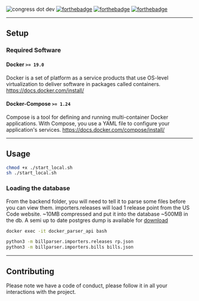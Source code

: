 ![congress dot dev](https://github.com/mustyoshi/congress-dev/raw/master/.github/banner.png "Congress.dev")
[![forthebadge](https://forthebadge.com/images/badges/made-with-python.svg)](https://forthebadge.com) [![forthebadge](https://forthebadge.com/images/badges/uses-js.svg)](https://forthebadge.com) [![forthebadge](https://forthebadge.com/images/badges/built-with-love.svg)](https://forthebadge.com)

---

## Setup

### Required Software

#### Docker `>= 19.0`
Docker is a set of platform as a service products that use OS-level virtualization to deliver software in packages called containers. 
https://docs.docker.com/install/

#### Docker-Compose `>= 1.24`
Compose is a tool for defining and running multi-container Docker applications. With Compose, you use a YAML file to configure your application's services.
https://docs.docker.com/compose/install/

---

## Usage

```bash
chmod +x ./start_local.sh
sh ./start_local.sh
```

### Loading the database
From the backend folder, you will need to tell it to parse some files before you can view them. importers.releases will load 1 release point from the US Code website. ~10MB compressed and put it into the database ~500MB in the db.
A semi up to date postgres dump is available for [download](https://files.congress.dev/congress_beta.backup)

```bash
docker exec -it docker_parser_api bash

python3 -m billparser.importers.releases rp.json
python3 -m billparser.importers.bills bills.json

```

--- 

## Contributing
Please note we have a code of conduct, please follow it in all your interactions with the project.